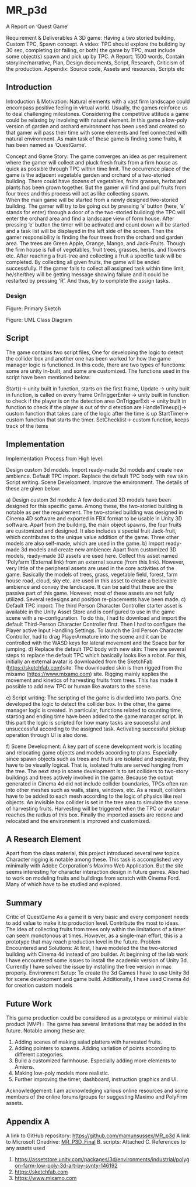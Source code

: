 # MR_p3d
A Report on ‘Quest Game’

Requirement & Deliverables
A 3D game: Having a two storied building, Custom TPC, Spawn concept.
A video: TPC should explore the building by 30 sec, completing (or failing, or both) the game by TPC, must include some object(s) spawn and pick up by TPC.
A Report: 1500 words, Contain storyline/narrative, Plan, Design documents, Script, Research, Criticism of the production.
Appendix: Source code, Assets and resources, Scripts etc

## Introduction

Introduction & Motivation:
Natural elements with a vast firm landscape could encompass positive feeling in virtual world. Usually, the games reinforce us to deal challenging milestones. Considering the competitive attitude a game could be relaxing by involving with natural element. In this game a low-poly version of garden and orchard environment has been used and created so that gamer will pass their time with some elements and feel connected with natural environment. As main task of these game is finding some fruits, it has been named as ‘QuestGame’. 

Concept and Game Story: 
The game converges an idea as per requirement where the gamer will collect and pluck fresh fruits from a firm house as quick as possible through TPC within time limit. The occurrence place of the game is the adjacent vegetable garden and orchard of a two-storied building. There could have dozens of vegetables, fruits grasses, herbs and plants has been grown together. But the gamer will find and pull fruits from four trees and this process will act as like collecting spawn.  
When the main game will be started from a newly designed two-storied building. The gamer will try to be going out by pressing ‘e’ button (here, ‘e’ stands for enter) through a door of a the two-storied building) the TPC will enter the orchard area and find a landscape view of form house. After pressing ‘e’ button the timer will be activated and count down will be started and a task list will be displayed in the left side of the screen. Then the gamer responsibility is finding the four trees from the orchard and garden area. The trees are Green Apple, Orange, Mango, and Jack-Fruits. Though the firm house is full of vegetables, fruit trees, grasses, herbs, and flowers etc. After reaching a fruit-tree and collecting a fruit a specific task will be completed. By collecting all given fruits, the game will be ended successfully. If the gamer fails to collect all assigned task within time limit, he/she/they will be getting message showing failure and it could be restarted by pressing ‘R’. And thus, try to complete the assign tasks.


### Design
 
Figure: Primary Sketch
 
Figure: UML Class Diagram
 


## Script

The game contains two script files, One for developing the logic to detect the collider box and another one has been worked for how the game manager logic is functioned. In this code, there are two types of functions: some are unity in-built, and some are customized. The functions used in the script have been mentioned below:

Start()-> 		unity built in function, starts on the first frame,
Update -> 		unity built in function, is called on every frame
OnTriggerEnter -> unity built in function to check if the player is on the detection area
OnTriggerExit -> 	unity built in function to check if the player is out of thr d			etection are
HandleTimeup()-> 	custom function that takes care of the logic after the time is up
StartTimer-> 	custom function that starts the timer.
SetChecklist-> 	custom function, keeps track of the items

## Implementation

Implementation Process from High level:

Design custom 3d models.
Import ready-made 3d models and create new ambience.
Default TPC import.
Replace the default TPC body with new skin
Script writing.
Scene Development.
Improve the environment.
The details of these are given below:

a)	Design custom 3d models: A few dedicated 3D models have been designed for this specific game. Among these, the two-storied building is notable as per the requirement. The two-storied building was designed in Cinema 4D software and exported in FBX format to be usable in Unity 3D software. Apart from the building, the main object spawns, the four fruits are customized and designed. It also includes a special fruit Jack-fruit, which contributes to the unique value addition of the game. Three other models are also self-made, which are used in the game.
b)	Import ready-made 3d models and create new ambience: Apart from customized 3D models, ready-made 3D assets are used here. Collect this asset named 'Polyfarm'(External link) from an external source (from this link). However, very little of the peripheral assets are used in the core activities of the game. Basically the models of trees, grass, vegetable field, forest, farm house road, cloud, sky etc. are used in this asset to create a believable ambience and convey the landscape. It can be said that these are the passive part of this game. However, most of these assets are not fully utilized. Several redesigns and position re-placements have been made.
c)	Default TPC import: The third Person Character Controller starter asset is available in the Unity Asset Store and is configured to use in the game scene with a re-configuration. To do this, I had to download and import the default Third-Person Character Controller first. Then I had to configure the Player active Input Handling Settings. To launch the 3rd Person Character Controller, had to drag PlayerArmature into the scene and it can be controlled with the WASD keys for lateral movement and the Space bar for jumping.
d)	Replace the default TPC body with new skin: There are several steps to replace the default TPC which basically looks like a robot. For this, initially an external avatar is downloaded from the SketchFab (https://sketchfab.com)site. The downloaded skin is then rigged from the mixamo (https://www.mixamo.com) site. Rigging mainly applies the movement and kinetics of harvesting fruits from trees. This has made it possible to add new TPC or human like avatars to the scene.

e)	Script writing:  The scripting of the game is divided into two parts. One developed the logic to detect the collider box. In the other, the game manager logic is created. In particular, functions related to counting time, starting and ending time have been added to the game manager script. In this part the logic is scripted for how many tasks are successful and unsuccessful according to the assigned task. Activating successful pickup operation through UI is also done.

f)	Scene Development:  A key part of scene development work is locating and relocating game objects and models according to plans. Especially since spawn objects such as trees and fruits are isolated and separate, they have to be visually logical. That is, isolated fruits are served hanging from the tree.
The next step in scene development is to set colliders to two-story buildings and trees actively involved in the game. Because the output generated in Cinema 4d did not include collider boundaries, TPCs often ran into other meshes such as walls, stairs, windows, etc. As a result, colliders have to be added to each mesh according to the logic of physics like real objects.
An invisible box collider is set in the tree area to simulate the scene of harvesting fruits. Harvesting will be triggered when the TPC or avatar reaches the radius of this box. Finally the imported assets are redone and relocated and the environment is improved and customized.

## A Research Element

Apart from the class material, this project introduced several new topics. Character rigging is notable among these. This task is accomplished very minimally with Adobe Corporation's Maximo Web Application. But the site seems interesting for character interaction design in future games.
Also had to work on modeling fruits and buildings from scratch with Cinema Ford. Many of which have to be studied and explored.

## Summary

Critic of QuestGame
As a game it is very basic and every component needs to add value to make it to production level. Contribute the most to ideas. The idea of collecting fruits from trees only within the limitations of a timer can seem monotonous at times. However, as a single-man effort, this is a prototype that may reach production level in the future.
Problem Encountered and Solutions: At first, I have modeled the the two-storied building with Cinema 4d instead of pro builder. At beginning of the lab work I have encountered some issues to install the academic version of Unity 3d. Currently I have solved the issue by installing the free version in mac properly.
Environment Setup: To create the 3d Games I have to use Unity 3d for scene development and game build. Additionally, I have used Cinema 4d for creation custom models

## Future Work

This game production could be considered as a prototype or minimal viable product (MVP)। The game has several limitations that may be added in the future. Notable among these are:
1. Adding scenes of making salad platters with harvested fruits.
2. Adding pointers to spawns. Adding variation of points according to different categories.
3. Build a customized farmhouse. Especially adding more elements to Amiens.
4. Making low-poly models more realistic.
5. Further improving the timer, dashboard, instruction graphics and UI.

Acknowledgement: I am acknowledging various online resources and some members of the online forums/groups for suggesting Maximo and PolyFirm assets. 

## Appendix A

A link to GitHub repository: https://github.com/mamunsussex/MR_p3d 
A link to Microsoft Onedrive: [MR_P3D_Final](https://universityofsussex-my.sharepoint.com/:f:/r/personal/mr753_sussex_ac_uk/Documents/MR_P3D_Final?csf=1&web=1&e=dOTmRK)
B. scripts: Attached 
C. References to any assets used 
1. https://assetstore.unity.com/packages/3d/environments/industrial/polygon-farm-low-poly-3d-art-by-synty-146192
2.  https://sketchfab.com
3.  https://www.mixamo.com
 



